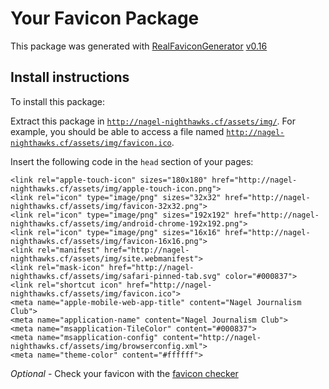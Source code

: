 # Your Favicon Package

This package was generated with [RealFaviconGenerator](https://realfavicongenerator.net/) [v0.16](https://realfavicongenerator.net/change_log#v0.16)

## Install instructions

To install this package:

Extract this package in <code>http://nagel-nighthawks.cf/assets/img/</code>. For example, you should be able to access a file named <code>http://nagel-nighthawks.cf/assets/img/favicon.ico</code>.

Insert the following code in the `head` section of your pages:

    <link rel="apple-touch-icon" sizes="180x180" href="http://nagel-nighthawks.cf/assets/img/apple-touch-icon.png">
    <link rel="icon" type="image/png" sizes="32x32" href="http://nagel-nighthawks.cf/assets/img/favicon-32x32.png">
    <link rel="icon" type="image/png" sizes="192x192" href="http://nagel-nighthawks.cf/assets/img/android-chrome-192x192.png">
    <link rel="icon" type="image/png" sizes="16x16" href="http://nagel-nighthawks.cf/assets/img/favicon-16x16.png">
    <link rel="manifest" href="http://nagel-nighthawks.cf/assets/img/site.webmanifest">
    <link rel="mask-icon" href="http://nagel-nighthawks.cf/assets/img/safari-pinned-tab.svg" color="#000837">
    <link rel="shortcut icon" href="http://nagel-nighthawks.cf/assets/img/favicon.ico">
    <meta name="apple-mobile-web-app-title" content="Nagel Journalism Club">
    <meta name="application-name" content="Nagel Journalism Club">
    <meta name="msapplication-TileColor" content="#000837">
    <meta name="msapplication-config" content="http://nagel-nighthawks.cf/assets/img/browserconfig.xml">
    <meta name="theme-color" content="#ffffff">

*Optional* - Check your favicon with the [favicon checker](https://realfavicongenerator.net/favicon_checker)
